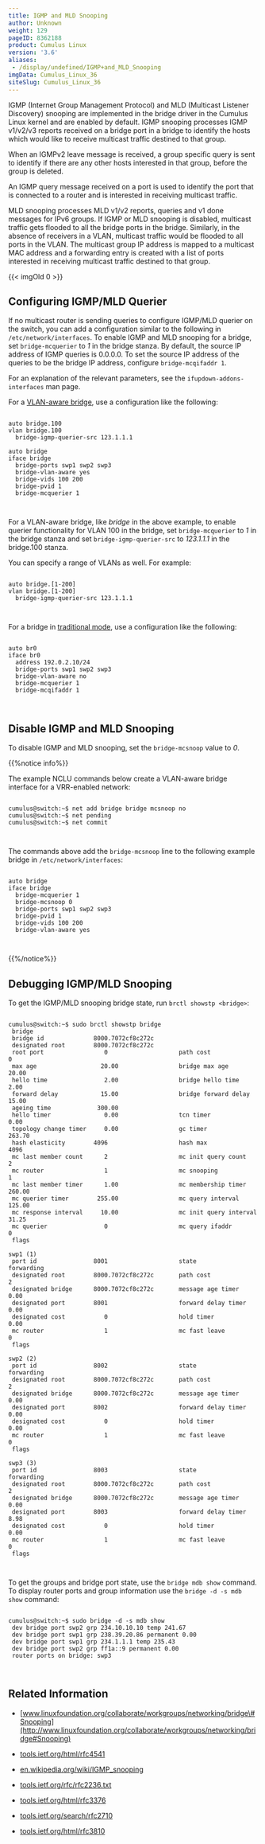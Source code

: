 ```yaml
---
title: IGMP and MLD Snooping
author: Unknown
weight: 129
pageID: 8362188
product: Cumulus Linux
version: '3.6'
aliases:
 - /display/undefined/IGMP+and_MLD_Snooping
imgData: Cumulus_Linux_36
siteSlug: Cumulus_Linux_36
---
```

IGMP (Internet Group Management Protocol) and MLD (Multicast Listener
Discovery) snooping are implemented in the bridge driver in the Cumulus
Linux kernel and are enabled by default. IGMP snooping processes IGMP
v1/v2/v3 reports received on a bridge port in a bridge to identify the
hosts which would like to receive multicast traffic destined to that
group.

When an IGMPv2 leave message is received, a group specific query is sent
to identify if there are any other hosts interested in that group,
before the group is deleted.

An IGMP query message received on a port is used to identify the port
that is connected to a router and is interested in receiving multicast
traffic.

MLD snooping processes MLD v1/v2 reports, queries and v1 done messages
for IPv6 groups. If IGMP or MLD snooping is disabled, multicast traffic
gets flooded to all the bridge ports in the bridge. Similarly, in the
absence of receivers in a VLAN, multicast traffic would be flooded to
all ports in the VLAN. The multicast group IP address is mapped to a
multicast MAC address and a forwarding entry is created with a list of
ports interested in receiving multicast traffic destined to that group.

{{\< imgOld 0 \>}}

## Configuring IGMP/MLD Querier

If no multicast router is sending queries to configure IGMP/MLD querier
on the switch, you can add a configuration similar to the following in
`/etc/network/interfaces`. To enable IGMP and MLD snooping for a bridge,
set `bridge-mcquerier` to *1* in the bridge stanza. By default, the
source IP address of IGMP queries is 0.0.0.0. To set the source IP
address of the queries to be the bridge IP address, configure
`bridge-mcqifaddr 1`.

For an explanation of the relevant parameters, see the
`ifupdown-addons-interfaces` man page.

For a [VLAN-aware
bridge](/Users/dcawley/Docs/Hugo/testDocs/content/version2/Cumulus_Linux_36//Layer_2/IGMP_and_MLD_Snooping/),
use a configuration like the following:

``` 
                   
auto bridge.100
vlan bridge.100
  bridge-igmp-querier-src 123.1.1.1
 
auto bridge
iface bridge
  bridge-ports swp1 swp2 swp3
  bridge-vlan-aware yes
  bridge-vids 100 200
  bridge-pvid 1
  bridge-mcquerier 1
   
    
```

For a VLAN-aware bridge, like *bridge* in the above example, to enable
querier functionality for VLAN 100 in the bridge, set `bridge-mcquerier`
to *1* in the bridge stanza and set `bridge-igmp-querier-src` to
*123.1.1.1* in the bridge.100 stanza.

You can specify a range of VLANs as well. For example:

``` 
                   
auto bridge.[1-200]
vlan bridge.[1-200]
  bridge-igmp-querier-src 123.1.1.1
   
    
```

For a bridge in [traditional
mode](/Users/dcawley/Docs/Hugo/testDocs/content/version2/Cumulus_Linux_36//Layer_2/IGMP_and_MLD_Snooping/),
use a configuration like the following:

``` 
                   
auto br0
iface br0
  address 192.0.2.10/24
  bridge-ports swp1 swp2 swp3
  bridge-vlan-aware no
  bridge-mcquerier 1
  bridge-mcqifaddr 1
   
    
```

## Disable IGMP and MLD Snooping

<span id="src-8362188_IGMPandMLDSnooping-igmp_disable"></span>To disable
IGMP and MLD snooping, set the `bridge-mcsnoop` value to *0*.

{{%notice info%}}

The example NCLU commands below create a VLAN-aware bridge interface for
a VRR-enabled network:

``` 
                   
cumulus@switch:~$ net add bridge bridge mcsnoop no
cumulus@switch:~$ net pending
cumulus@switch:~$ net commit
   
    
```

The commands above add the `bridge-mcsnoop` line to the following
example bridge in `/etc/network/interfaces`:

``` 
                   
auto bridge
iface bridge
  bridge-mcquerier 1
  bridge-mcsnoop 0
  bridge-ports swp1 swp2 swp3
  bridge-pvid 1
  bridge-vids 100 200
  bridge-vlan-aware yes
   
    
```

{{%/notice%}}

## Debugging IGMP/MLD Snooping

To get the IGMP/MLD snooping bridge state, run `brctl showstp <bridge>`:

``` 
                   
cumulus@switch:~$ sudo brctl showstp bridge
 bridge
 bridge id              8000.7072cf8c272c
 designated root        8000.7072cf8c272c
 root port                 0                    path cost                  0
 max age                  20.00                 bridge max age            20.00
 hello time                2.00                 bridge hello time          2.00
 forward delay            15.00                 bridge forward delay      15.00
 ageing time             300.00
 hello timer               0.00                 tcn timer                  0.00
 topology change timer     0.00                 gc timer                 263.70
 hash elasticity        4096                    hash max                4096
 mc last member count      2                    mc init query count        2
 mc router                 1                    mc snooping                1
 mc last member timer      1.00                 mc membership timer      260.00
 mc querier timer        255.00                 mc query interval        125.00
 mc response interval     10.00                 mc init query interval    31.25
 mc querier                0                    mc query ifaddr            0
 flags
 
swp1 (1)
 port id                8001                    state                forwarding
 designated root        8000.7072cf8c272c       path cost                  2
 designated bridge      8000.7072cf8c272c       message age timer          0.00
 designated port        8001                    forward delay timer        0.00
 designated cost           0                    hold timer                 0.00
 mc router                 1                    mc fast leave              0
 flags
 
swp2 (2)
 port id                8002                    state                forwarding
 designated root        8000.7072cf8c272c       path cost                  2
 designated bridge      8000.7072cf8c272c       message age timer          0.00
 designated port        8002                    forward delay timer        0.00
 designated cost           0                    hold timer                 0.00
 mc router                 1                    mc fast leave              0
 flags
 
swp3 (3)
 port id                8003                    state                forwarding
 designated root        8000.7072cf8c272c       path cost                  2
 designated bridge      8000.7072cf8c272c       message age timer          0.00
 designated port        8003                    forward delay timer        8.98
 designated cost           0                    hold timer                 0.00
 mc router                 1                    mc fast leave              0
 flags
   
    
```

To get the groups and bridge port state, use the `bridge mdb show`
command. To display router ports and group information use the `bridge
-d -s mdb show` command:

``` 
                   
cumulus@switch:~$ sudo bridge -d -s mdb show
 dev bridge port swp2 grp 234.10.10.10 temp 241.67
 dev bridge port swp1 grp 238.39.20.86 permanent 0.00
 dev bridge port swp1 grp 234.1.1.1 temp 235.43
 dev bridge port swp2 grp ff1a::9 permanent 0.00
 router ports on bridge: swp3
   
    
```

## Related Information

  - [www.linuxfoundation.org/collaborate/workgroups/networking/bridge\#Snooping](http://www.linuxfoundation.org/collaborate/workgroups/networking/bridge#Snooping)

  - [tools.ietf.org/html/rfc4541](https://tools.ietf.org/html/rfc4541)

  - [en.wikipedia.org/wiki/IGMP\_snooping](http://en.wikipedia.org/wiki/IGMP_snooping)

  - [tools.ietf.org/rfc/rfc2236.txt](http://tools.ietf.org/rfc/rfc2236.txt)

  - [tools.ietf.org/html/rfc3376](http://tools.ietf.org/html/rfc3376)

  - [tools.ietf.org/search/rfc2710](http://tools.ietf.org/search/rfc2710)

  - [tools.ietf.org/html/rfc3810](http://tools.ietf.org/html/rfc3810)
